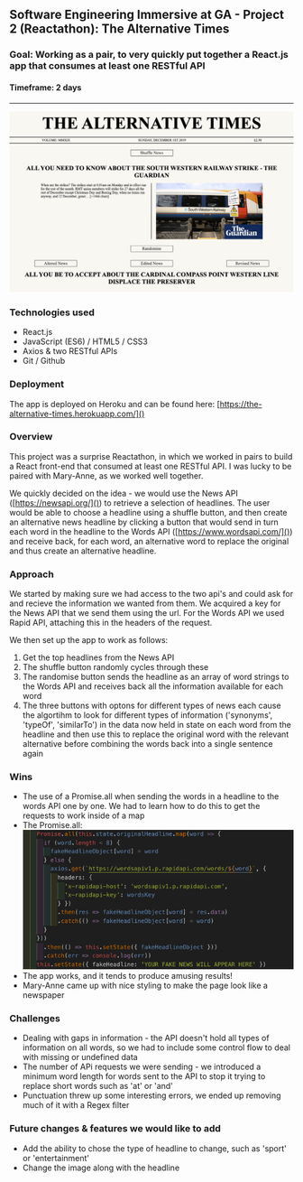 ## Software Engineering Immersive at GA - Project 2 (Reactathon): The Alternative Times

### Goal: Working as a pair, to very quickly put together a React.js app that consumes at least one RESTful API

#### Timeframe: 2 days
---

![](readme_assets/the_alternative_times.png)

### Technologies used
* React.js 
* JavaScript (ES6) / HTML5 / CSS3
* Axios & two RESTful APIs
* Git / Github

### Deployment
The app is deployed on Heroku and can be found here: [https://the-alternative-times.herokuapp.com/]()

### Overview
This project was a surprise Reactathon, in which we worked in pairs to build a React front-end that consumed at least one RESTful API. I was lucky to be paired with Mary-Anne, as we worked well together. 

We quickly decided on the idea - we would use the News API ([https://newsapi.org/]()) to retrieve a selection of headlines. The user would be able to choose a headline using a shuffle button, and then create an alternative news headline by clicking a button that would send in turn each word in the headline to the Words API ([https://www.wordsapi.com/]()) and receive back, for each word, an alternative word to replace the original and thus create an alternative headline.

### Approach

We started by making sure we had access to the two api's and could ask for and recieve the information we wanted from them. We acquired a key for the News API that we send them using the url. For the Words API we used Rapid API, attaching this in the headers of the request.

We then set up the app to work as follows:

1. Get the top headlines from the News API
2. The shuffle button randomly cycles through these
3. The randomise button sends the headline as an array of word strings to the Words API and receives back all the information available for each word
4. The three buttons with optons for different types of news each cause the algortihm to look for different types of information ('synonyms', 'typeOf', 'similarTo') in the data now held in state on each word from the headline and then use this to replace the original word with the relevant alternative before combining the words back into a single sentence again 


### Wins
* The use of a Promise.all when sending the words in a headline to the words API one by one. We had to learn how to do this to get the requests to work inside of a map
* The Promise.all:
![](readme_assets/promise_all.png)
* The app works, and it tends to produce amusing results!
* Mary-Anne came up with nice styling to make the page look like a newspaper

### Challenges
* Dealing with gaps in information - the API doesn't hold all types of information on all words, so we had to include some control flow to deal with missing or undefined data
* The number of APi requests we were sending - we introduced a minimum word length for words sent to the API to stop it trying to replace short words such as 'at' or 'and'
* Punctuation threw up some interesting errors, we ended up removing much of it with a Regex filter

### Future changes & features we would like to add
* Add the ability to chose the type of headline to change, such as 'sport' or 'entertainment'
* Change the image along with the headline